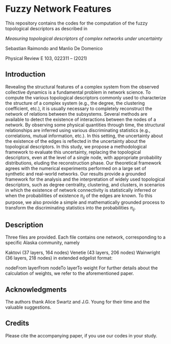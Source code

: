 # Fuzzy Network Features

This repository contains the codes for the computation of the fuzzy topological descriptors as described in 

_Measuring topological descriptors of complex networks under uncertainty_

Sebastian Raimondo and Manlio De Domenico

Physical Review E 103, 022311 – (2021)

## Introduction

Revealing the structural features of a complex system from the observed collective dynamics is a fundamental problem in network science. To compute the various topological descriptors commonly used to characterize the structure of a complex system (e.g., the degree, the clustering coefficient, etc.), it is usually necessary to completely reconstruct the network of relations between the subsystems. Several methods are available to detect the existence of interactions between the nodes of a network. By observing some physical quantities through time, the structural relationships are inferred using various discriminating statistics (e.g., correlations, mutual information, etc.). In this setting, the uncertainty about the existence of the edges is reflected in the uncertainty about the topological descriptors. In this study, we propose a methodological framework to evaluate this uncertainty, replacing the topological descriptors, even at the level of a single node, with appropriate probability distributions, eluding the reconstruction phase. Our theoretical framework agrees with the numerical experiments performed on a large set of synthetic and real-world networks. Our results provide a grounded framework for the analysis and the interpretation of widely used topological descriptors, such as degree centrality, clustering, and clusters, in scenarios in which the existence of network connectivity is statistically inferred or when the probabilities of existence $\pi_{ij}$ of the edges are known. To this purpose, we also provide a simple and mathematically grounded process to transform the discriminating statistics into the probabilities $\pi_{ij}$.

## Description
Three files are provided. Each file contains one network, corresponding to a specific Alaska community, namely

Kaktovi (37 layers, 164 nodes)
Venetie (43 layers, 206 nodes)
Wainwright (36 layers, 218 nodes)
in extended edgelist format:

nodeFrom layerFrom nodeTo layerTo weight
For further details about the calculation of weights, we refer to the aforementioned paper.

## Acknowledgments
The authors thank Alice Swartz and J.G. Young for their time and the valuable suggestions.

## Credits
Please cite the accompanying paper, if you use our codes in your study.
